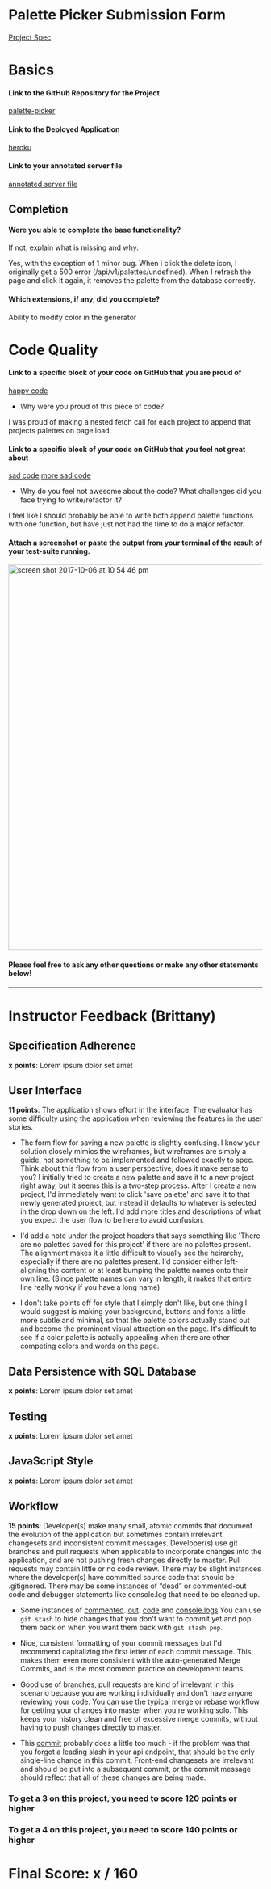 # Palette Picker Submission Form

[Project Spec](http://frontend.turing.io/projects/palette-picker.html)

# Basics

#### Link to the GitHub Repository for the Project
[palette-picker](https://github.com/christielynam/palette-picker)

#### Link to the Deployed Application
[heroku](https://palette-picker-cl.herokuapp.com/)

#### Link to your annotated server file
[annotated server file](https://github.com/christielynam/palette-picker/blob/server-comments/server.js)


## Completion

#### Were you able to complete the base functionality?

If not, explain what is missing and why.

Yes, with the exception of 1 minor bug. When i click the delete icon, I originally get a 500 error (/api/v1/palettes/undefined). When I refresh the page and click it again, it removes the palette from the database correctly.

#### Which extensions, if any, did you complete?

Ability to modify color in the generator

# Code Quality

#### Link to a specific block of your code on GitHub that you are proud of
[happy code](https://github.com/christielynam/palette-picker/blob/master/public/js/scripts.js#L20-L32)

* Why were you proud of this piece of code?

I was proud of making a nested fetch call for each project to append that projects palettes on page load. 

#### Link to a specific block of your code on GitHub that you feel not great about
[sad code](https://github.com/christielynam/palette-picker/blob/master/public/js/scripts.js#L44-L59)
[more sad code](https://github.com/christielynam/palette-picker/blob/master/public/js/scripts.js#L102-L116)

* Why do you feel not awesome about the code? What challenges did you face trying to write/refactor it?

I feel like I should probably be able to write both append palette functions with one function, but have just not had the time to do a major refactor.

#### Attach a screenshot or paste the output from your terminal of the result of your test-suite running.

<img width="763" alt="screen shot 2017-10-06 at 10 54 46 pm" src="https://user-images.githubusercontent.com/20754511/31304860-7f119a20-aae9-11e7-841a-32b3c3b3ae24.png">

#### Please feel free to ask any other questions or make any other statements below!

-----


# Instructor Feedback (Brittany)

## Specification Adherence

**x points**: Lorem ipsum dolor set amet

## User Interface

**11 points**: The application shows effort in the interface. The evaluator has some difficulty using the application when reviewing the features in the user stories.

* The form flow for saving a new palette is slightly confusing. I know your solution closely mimics the wireframes, but wireframes are simply a guide, not something to be implemented and followed exactly to spec. Think about this flow from a user perspective, does it make sense to you? I initially tried to create a new palette and save it to a new project right away, but it seems this is a two-step process. After I create a new project, I'd immediately want to click 'save palette' and save it to that newly generated project, but instead it defaults to whatever is selected in the drop down on the left. I'd add more titles and descriptions of what you expect the user flow to be here to avoid confusion.

* I'd add a note under the project headers that says something like 'There are no palettes saved for this project' if there are no palettes present. The alignment makes it a little difficult to visually see the heirarchy, especially if there are no palettes present. I'd consider either left-aligning the content or at least bumping the palette names onto their own line. (Since palette names can vary in length, it makes that entire line really wonky if you have a long name)

* I don't take points off for style that I simply don't like, but one thing I would suggest is making your background, buttons and fonts a little more subtle and minimal, so that the palette colors actually stand out and become the prominent visual attraction on the page. It's difficult to see if a color palette is actually appealing when there are other competing colors and words on the page.

## Data Persistence with SQL Database

**x points**: Lorem ipsum dolor set amet

## Testing

**x points**: Lorem ipsum dolor set amet

## JavaScript Style

**x points**: Lorem ipsum dolor set amet

## Workflow

**15 points**: Developer(s) make many small, atomic commits that document the evolution of the application but sometimes contain irrelevant changesets and inconsistent commit messages. Developer(s) use git branches and pull requests when applicable to incorporate changes into the application, and are not pushing fresh changes directly to master. Pull requests may contain little or no code review. There may be slight instances where the developer(s) have committed source code that should be .gitignored. There may be some instances of “dead” or commented-out code and debugger statements like console.log that need to be cleaned up.

* Some instances of [commented](https://github.com/christielynam/palette-picker/commit/c64452e04203af1078e10c2ba9e10a9a748cf081#diff-78c12f5adc1848d13b1c6f07055d996eR5). [out](https://github.com/christielynam/palette-picker/commit/d95a368363b9a6f554389acffa582debf8930a29#diff-22cbc1db13fa2c410616712446566a7cR51). [code](https://github.com/christielynam/palette-picker/commit/d95a368363b9a6f554389acffa582debf8930a29#diff-22cbc1db13fa2c410616712446566a7cL54) and [console.logs](https://github.com/christielynam/palette-picker/commit/d95a368363b9a6f554389acffa582debf8930a29#diff-22cbc1db13fa2c410616712446566a7cR63) You can use `git stash` to hide changes that you don't want to commit yet and pop them back on when you want them back with `git stash pop`. 

* Nice, consistent formatting of your commit messages but I'd recommend capitalizing the first letter of each commit message. This makes them even more consistent with the auto-generated Merge Commits, and is the most common practice on development teams.

* Good use of branches, pull requests are kind of irrelevant in this scenario because you are working individually and don't have anyone reviewing your code. You can use the typical merge or rebase workflow for getting your changes into master when you're working solo. This keeps your history clean and free of excessive merge commits, without having to push changes directly to master.

* This [commit](https://github.com/christielynam/palette-picker/commit/d95a368363b9a6f554389acffa582debf8930a29#diff-22cbc1db13fa2c410616712446566a7cR63) probably does a little too much - if the problem was that you forgot a leading slash in your api endpoint, that should be the only single-line change in this commit. Front-end changesets are irrelevant and should be put into a subsequent commit, or the commit message should reflect that all of these changes are being made.


### To get a 3 on this project, you need to score 120 points or higher
### To get a 4 on this project, you need to score 140 points or higher

# Final Score: x / 160

